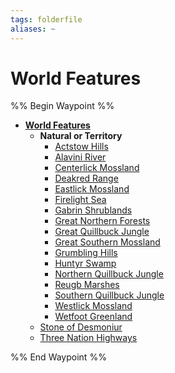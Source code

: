 ```yaml
---
tags: folderfile
aliases: ~
---
```


# World Features

%% Begin Waypoint %%

* **[World Features](World%20Features.md)**
  * **Natural or Territory**
    * [Actstow Hills](Natural%20or%20Territory\Actstow%20Hills.md)
    * [Alavini River](Natural%20or%20Territory\Alavini%20River.md)
    * [Centerlick Mossland](Natural%20or%20Territory\Centerlick%20Mossland.md)
    * [Deakred Range](Natural%20or%20Territory\Deakred%20Range.md)
    * [Eastlick Mossland](Natural%20or%20Territory\Eastlick%20Mossland.md)
    * [Firelight Sea](Natural%20or%20Territory\Firelight%20Sea.md)
    * [Gabrin Shrublands](Natural%20or%20Territory\Gabrin%20Shrublands.md)
    * [Great Northern Forests](Natural%20or%20Territory\Great%20Northern%20Forests.md)
    * [Great Quillbuck Jungle](Natural%20or%20Territory\Great%20Quillbuck%20Jungle.md)
    * [Great Southern Mossland](Natural%20or%20Territory\Great%20Southern%20Mossland.md)
    * [Grumbling Hills](Natural%20or%20Territory\Grumbling%20Hills.md)
    * [Huntyr Swamp](Natural%20or%20Territory\Huntyr%20Swamp.md)
    * [Northern Quillbuck Jungle](Natural%20or%20Territory\Northern%20Quillbuck%20Jungle.md)
    * [Reugb Marshes](Natural%20or%20Territory\Reugb%20Marshes.md)
    * [Southern Quillbuck Jungle](Natural%20or%20Territory\Southern%20Quillbuck%20Jungle.md)
    * [Westlick Mossland](Natural%20or%20Territory\Westlick%20Mossland.md)
    * [Wetfoot Greenland](Natural%20or%20Territory\Wetfoot%20Greenland.md)
  * [Stone of Desmoniur](Stone%20of%20Desmoniur.md)
  * [Three Nation Highways](Three%20Nation%20Highways.md)

%% End Waypoint %%
